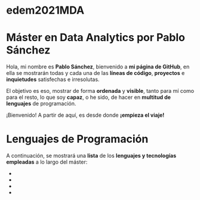 # edem2021MDA
# Máster en Data Analytics por Pablo Sánchez

Hola, mi nombre es **Pablo Sánchez**, bienvenido a **mi página de GitHub**, en ella se mostrarán todas y cada una de las **líneas de código**, **proyectos** e **inquietudes** satisfechas e irresolutas.

El objetivo es eso, mostrar de forma **ordenada** y **visible**, tanto para mí como para el resto, lo que soy **capaz**, o he sido, de hacer en **multitud de lenguajes** de programación.

¡Bienvenido! A partir de aquí, es desde donde **¡empieza el viaje!**


# Lenguajes de Programación

A continuación, se mostrará una **lista** de los **lenguajes y tecnologías empleadas** a lo largo del máster:

-
-
-
-


